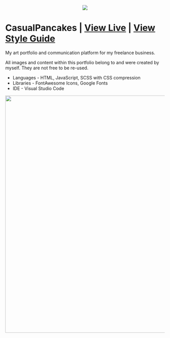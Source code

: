 <p align="center">
  <img src="https://user-images.githubusercontent.com/61296534/225163597-aaf69fb0-512b-461d-9fcc-00bfbfe71fc4.jpg"/>
</p>

# CasualPancakes | [View Live](https://casualpancakes.com) | [View Style Guide](https://www.figma.com/file/e3m35ak0yghUWMs03AJuvH/CasualPancakes?node-id=0%3A1&t=biL4Ob536nE3jo95-1)
My art portfolio and communication platform for my freelance business.

All images and content within this portfolio belong to and were created by myself. They are not free to be re-used.
* Languages - HTML, JavaScript, SCSS with CSS compression
* Libraries - FontAwesome Icons, Google Fonts
* IDE - Visual Studio Code

<p align="center">
  <img src="https://user-images.githubusercontent.com/61296534/217725636-0f93bc33-4327-4f36-8107-12b0f7abc2c8.png" width="750"/>
</p>
